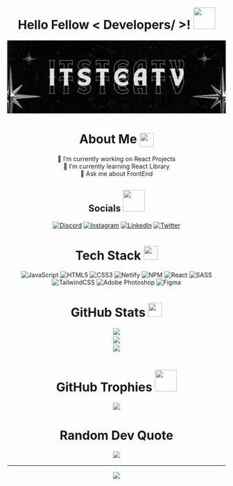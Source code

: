 <div align="center">
  
# Hello Fellow < Developers/ >! <img src = "https://raw.githubusercontent.com/rahulbanerjee26/githubProfileReadmeGenerator/main/gifs/wave.gif" width = 50px height='50px'>
<p align='center'>
  
<img src="https://github.com/itsteatv/itsteatv/blob/main/banner.png"></img>
  
# About Me <img align ='center' src='https://raw.githubusercontent.com/rahulbanerjee26/githubProfileReadmeGenerator/main/gifs/winkFace.gif' width = '32px' height= '32px'>

🔭 I’m currently working on React Projects<br>🌱 I’m currently learning React Library<br>💬 Ask me about FrontEnd
  
##  Socials <img src='https://raw.githubusercontent.com/rahulbanerjee26/githubProfileReadmeGenerator/main/gifs/handShake.gif' width="50px" height=50px>
  
[![Discord](https://img.shields.io/badge/Discord-%237289DA.svg?logo=discord&logoColor=white)](https://discord.gg/703054310128353280) [![Instagram](https://img.shields.io/badge/Instagram-%23E4405F.svg?logo=Instagram&logoColor=white)](https://instagram.com/itsteatv) [![LinkedIn](https://img.shields.io/badge/LinkedIn-%230077B5.svg?logo=linkedin&logoColor=white)](https://linkedin.com/in/itsteatv) [![Twitter](https://img.shields.io/badge/Twitter-%231DA1F2.svg?logo=Twitter&logoColor=white)](https://twitter.com/itsteatv) 

#  Tech Stack <img src = "https://raw.githubusercontent.com/rahulbanerjee26/githubProfileReadmeGenerator/main/gifs/code.gif" width = 32px height=32px> 
![JavaScript](https://img.shields.io/badge/javascript-%23323330.svg?style=for-the-badge&logo=javascript&logoColor=%23F7DF1E) ![HTML5](https://img.shields.io/badge/html5-%23E34F26.svg?style=for-the-badge&logo=html5&logoColor=white) ![CSS3](https://img.shields.io/badge/css3-%231572B6.svg?style=for-the-badge&logo=css3&logoColor=white) ![Netlify](https://img.shields.io/badge/netlify-%23000000.svg?style=for-the-badge&logo=netlify&logoColor=#00C7B7) ![NPM](https://img.shields.io/badge/NPM-%23000000.svg?style=for-the-badge&logo=npm&logoColor=white) ![React](https://img.shields.io/badge/react-%2320232a.svg?style=for-the-badge&logo=react&logoColor=%2361DAFB) ![SASS](https://img.shields.io/badge/SASS-hotpink.svg?style=for-the-badge&logo=SASS&logoColor=white) ![TailwindCSS](https://img.shields.io/badge/tailwindcss-%2338B2AC.svg?style=for-the-badge&logo=tailwind-css&logoColor=white) ![Adobe Photoshop](https://img.shields.io/badge/adobephotoshop-%2331A8FF.svg?style=for-the-badge&logo=adobephotoshop&logoColor=white) 	![Figma](https://img.shields.io/badge/figma-%23F24E1E.svg?style=for-the-badge&logo=figma&logoColor=white)
#  GitHub Stats <img src='https://raw.githubusercontent.com/rahulbanerjee26/githubProfileReadmeGenerator/main/gifs/github.gif' width='32px' height=32px>
![](https://github-readme-stats.vercel.app/api?username=itsteatv&theme=synthwave&hide_border=false&include_all_commits=true&count_private=true)<br/>
![](https://github-readme-streak-stats.herokuapp.com/?user=itsteatv&theme=synthwave&hide_border=false)<br/>
![](https://github-readme-stats.vercel.app/api/top-langs/?username=itsteatv&theme=synthwave&hide_border=false&include_all_commits=true&count_private=true&layout=compact)

# GitHub Trophies <img src = "https://raw.githubusercontent.com/rahulbanerjee26/githubProfileReadmeGenerator/main/gifs/needABreak.gif" width = 50px height= 50px>
![](https://github-profile-trophy.vercel.app/?username=itsteatv&theme=buddhism&no-frame=false&no-bg=false&margin-w=4)

# Random Dev Quote
![](https://quotes-github-readme.vercel.app/api?type=horizontal&theme=gruvbox)

---
[![](https://visitcount.itsvg.in/api?id=itsteatv&icon=2&color=2)](https://visitcount.itsvg.in)
